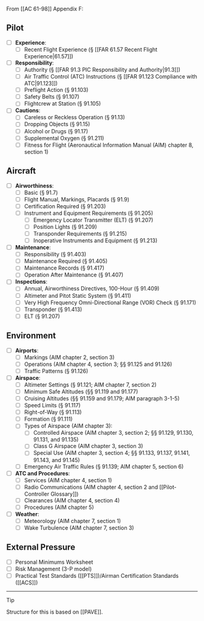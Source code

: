 From [[AC 61-98]] Appendix F:

## Pilot
- [ ] **Experience**:
	- [ ] Recent Flight Experience (§ [[FAR 61.57 Recent Flight Experience|61.57]])
- [ ] **Responsibility**:
	- [ ] Authority (§ [[FAR 91.3 PIC Responsibility and Authority|91.3]])
	- [ ] Air Traffic Control (ATC) Instructions (§ [[FAR 91.123 Compliance with ATC|91.123]])
	- [ ] Preflight Action (§ 91.103)
	- [ ] Safety Belts (§ 91.107)
	- [ ] Flightcrew at Station (§ 91.105)
- [ ] **Cautions**:
	- [ ] Careless or Reckless Operation (§ 91.13)
	- [ ] Dropping Objects (§ 91.15)
	- [ ] Alcohol or Drugs (§ 91.17)
	- [ ] Supplemental Oxygen (§ 91.211)
	- [ ] Fitness for Flight (Aeronautical Information Manual (AIM) chapter 8, section 1)
## Aircraft
- [ ] **Airworthiness**:
	- [ ] Basic (§ 91.7)
	- [ ] Flight Manual, Markings, Placards (§ 91.9)
	- [ ] Certification Required (§ 91.203)
	- [ ] Instrument and Equipment Requirements (§ 91.205)
		- [ ] Emergency Locator Transmitter (ELT) (§ 91.207)
		- [ ] Position Lights (§ 91.209)
		- [ ] Transponder Requirements (§ 91.215)
		- [ ] Inoperative Instruments and Equipment (§ 91.213)
- [ ] **Maintenance**:
	- [ ] Responsibility (§ 91.403)
	- [ ] Maintenance Required (§ 91.405)
	- [ ] Maintenance Records (§ 91.417)
	- [ ] Operation After Maintenance (§ 91.407)
- [ ] **Inspections**:
	- [ ] Annual, Airworthiness Directives, 100-Hour (§ 91.409)
	- [ ] Altimeter and Pitot Static System (§ 91.411)
	- [ ] Very High Frequency Omni-Directional Range (VOR) Check (§ 91.171)
	- [ ] Transponder (§ 91.413)
	- [ ] ELT (§ 91.207)

## Environment
- [ ] **Airports**:
	- [ ] Markings (AIM chapter 2, section 3)
	- [ ] Operations (AIM chapter 4, section 3; §§ 91.125 and 91.126)
	- [ ] Traffic Patterns (§ 91.126)
- [ ] **Airspace**:
	- [ ] Altimeter Settings (§ 91.121; AIM chapter 7, section 2)
	- [ ] Minimum Safe Altitudes (§§ 91.119 and 91.177)
	- [ ] Cruising Altitudes (§§ 91.159 and 91.179; AIM paragraph 3-1-5)
	- [ ] Speed Limits (§ 91.117)
	- [ ] Right-of-Way (§ 91.113)
	- [ ] Formation (§ 91.111)
	- [ ] Types of Airspace (AIM chapter 3):
		- [ ] Controlled Airspace (AIM chapter 3, section 2; §§ 91.129, 91.130, 91.131, and 91.135)
		- [ ] Class G Airspace (AIM chapter 3, section 3)
		- [ ] Special Use (AIM chapter 3, section 4; §§ 91.133, 91.137, 91.141, 91.143, and 91.145)
	- [ ] Emergency Air Traffic Rules (§ 91.139; AIM chapter 5, section 6)
- [ ] **ATC and Procedures**:
	- [ ] Services (AIM chapter 4, section 1)
	- [ ] Radio Communications (AIM chapter 4, section 2 and [[Pilot-Controller Glossary]])
	- [ ] Clearances (AIM chapter 4, section 4)
	- [ ] Procedures (AIM chapter 5)
- [ ] **Weather**:
	- [ ] Meteorology (AIM chapter 7, section 1)
	- [ ] Wake Turbulence (AIM chapter 7, section 3)

## External Pressure
- [ ] Personal Minimums Worksheet
- [ ] Risk Management (3-P model)
- [ ] Practical Test Standards ([[PTS]])/Airman Certification Standards ([[ACS]])

---

> [!tip]
> Structure for this is based on [[PAVE]].